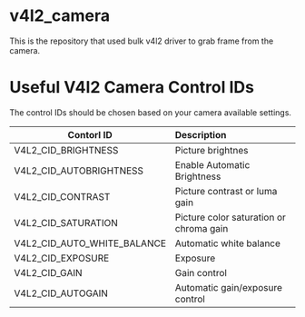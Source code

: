 # v4l2_camera
This is the repository that used bulk v4l2 driver to grab frame from the camera.

# Useful V4l2 Camera Control IDs
The control IDs should be chosen based on your camera available settings.

| Contorl ID                  |Description                              |
|-----------------------------|:----------------------------------------|
| V4L2_CID_BRIGHTNESS         | Picture brightnes                       |
| V4L2_CID_AUTOBRIGHTNESS     | Enable Automatic Brightness             |
| V4L2_CID_CONTRAST           | Picture contrast or luma gain           |
| V4L2_CID_SATURATION         | Picture color saturation or chroma gain |
| V4L2_CID_AUTO_WHITE_BALANCE | Automatic white balance                 |
| V4L2_CID_EXPOSURE           | Exposure                                |
| V4L2_CID_GAIN               | Gain control                            |
| V4L2_CID_AUTOGAIN           | Automatic gain/exposure control         |
